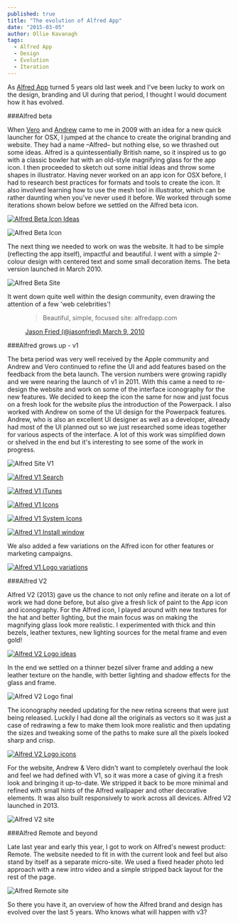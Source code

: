 ```yaml
---
published: true
title: "The evolution of Alfred App"
date: "2015-03-05"
author: Ollie Kavanagh
tags: 
  - Alfred App
  - Design
  - Evolution
  - Iteration
---
```


As [Alfred App](http://www.alfredapp.com) turned 5 years old last week and I've been lucky to work on the design, branding and UI during that period, I thought I would document how it has evolved.

###Alfred beta

When [Vero](https://twitter.com/vero) and [Andrew](https://twitter.com/preppeller) came to me in 2009 with an idea for a new quick launcher for OSX, I jumped at the chance to create the original branding and website. They had a name –Alfred– but nothing else, so we thrashed out some ideas. Alfred is a quintessentially British name, so it inspired us to go with a classic bowler hat with an old-style magnifying glass for the app icon. I then proceeded to sketch out some initial ideas and throw some shapes in illustrator. Having never worked on an app icon for OSX before, I had to research best practices for formats and tools to create the icon. It also involved learning how to use the mesh tool in illustrator, which can be rather daunting when you've never used it before. We worked through some iterations shown below before we settled on the Alfred beta icon.

<a href="https://dl.dropboxusercontent.com/u/728469/capra-blog-posts/alfred-icon-ideas.jpg" data-simplbox><img src="https://dl.dropboxusercontent.com/u/728469/capra-blog-posts/alfred-icon-ideas.jpg" alt="Alfred Beta Icon Ideas"></a>

<img src="https://dl.dropboxusercontent.com/u/728469/capra-blog-posts/alfred-icon-beta.jpg" alt="Alfred Beta Icon">

The next thing we needed to work on was the website. It had to be simple (reflecting the app itself), impactful and beautiful. I went with a simple 2-colour design with centered text and some small decoration items.  The beta version launched in March 2010.

<img src="https://dl.dropboxusercontent.com/u/728469/capra-blog-posts/alfred-beta-site.jpg" alt="Alfred Beta Site">

It went down quite well within the design community, even drawing the attention of a few 'web celebrities'!

<figure class="client-blockquote">
  <blockquote>
    <p>Beautiful, simple, focused site: alfredapp.com</p>
  </blockquote>
  <figcaption><a href="https://twitter.com/jasonfried/status/10207292828">Jason Fried (@jasonfried) March 9, 2010</a></figcaption>
</figure>

###Alfred grows up - v1

The beta period was very well received by the Apple community and Andrew and Vero continued to refine the UI and add features based on the feedback from the beta launch. The version numbers were growing rapidly and we were nearing the launch of v1 in 2011. With this came a need to re-design the website and work on some of the interface iconography for the new features. We decided to keep the icon the same for now and just focus on a fresh look for the website plus the introduction of the Powerpack. I also worked with Andrew on some of the UI design for the Powerpack features. Andrew, who is also an excellent UI designer as well as a developer, already had most of the UI planned out so we just researched some ideas together for various aspects of the interface. A lot of this work was simplified down or shelved in the end but it's interesting to see some of the work in progress.

<img src="https://dl.dropboxusercontent.com/u/728469/capra-blog-posts/alfred-v1-site.jpg" alt="Alfred Site V1">

<a href="https://dl.dropboxusercontent.com/u/728469/capra-blog-posts/app-improvements-search.jpg" data-simplbox><img src="https://dl.dropboxusercontent.com/u/728469/capra-blog-posts/app-improvements-search.jpg" alt="Alfred V1 Search"></a>

<a href="https://dl.dropboxusercontent.com/u/728469/capra-blog-posts/app-improvements-itunes.jpg" data-simplbox><img src="https://dl.dropboxusercontent.com/u/728469/capra-blog-posts/app-improvements-itunes.jpg" alt="Alfred V1 iTunes"></a>

<a href="https://dl.dropboxusercontent.com/u/728469/capra-blog-posts/alfred-v1-icons.jpg" data-simplbox><img src="https://dl.dropboxusercontent.com/u/728469/capra-blog-posts/alfred-v1-icons.jpg" alt="Alfred V1 Icons"></a>

<a href="https://dl.dropboxusercontent.com/u/728469/capra-blog-posts/alfred-v1-system-icons.jpg" data-simplbox><img src="https://dl.dropboxusercontent.com/u/728469/capra-blog-posts/alfred-v1-system-icons.jpg" alt="Alfred V1 System Icons"></a>

<a href="https://dl.dropboxusercontent.com/u/728469/capra-blog-posts/install-window.jpg" data-simplbox><img src="https://dl.dropboxusercontent.com/u/728469/capra-blog-posts/install-window.jpg" alt="Alfred V1 Install window"></a>

We also added a few variations on the Alfred icon for other features or marketing campaigns.

<a href="https://dl.dropboxusercontent.com/u/728469/capra-blog-posts/alfred-v1-logo-variations.jpg" data-simplbox><img src="https://dl.dropboxusercontent.com/u/728469/capra-blog-posts/alfred-v1-logo-variations.jpg" alt="Alfred V1 Logo variations"></a>

###Alfred V2

Alfred V2 (2013) gave us the chance to not only refine and iterate on a lot of work we had done before, but also give a fresh lick of paint to the App icon and iconography. For the Alfred icon, I played around with new textures for the hat and better lighting, but the main focus was on making the magnifying glass look more realistic. I experimented with thick and thin bezels, leather textures, new lighting sources for the metal frame and even gold!

<a href="https://dl.dropboxusercontent.com/u/728469/capra-blog-posts/alfred-v2-logo-ideas.jpg" data-simplbox><img src="https://dl.dropboxusercontent.com/u/728469/capra-blog-posts/alfred-v2-logo-ideas.jpg" alt="Alfred V2 Logo ideas"></a>

In the end we settled on a thinner bezel silver frame and adding a new leather texture on the handle, with better lighting and shadow effects for the glass and frame. 

<img src="https://dl.dropboxusercontent.com/u/728469/capra-blog-posts/alfred-v2-logo-final.jpg" alt="Alfred V2 Logo final">

The iconography needed updating for the new retina screens that were just being released. Luckily I had done all the originals as vectors so it was just a case of redrawing a few to make them look more realistic and then updating the sizes and tweaking some of the paths to make sure all the pixels looked sharp and crisp.

<a href="https://dl.dropboxusercontent.com/u/728469/capra-blog-posts/alfred-v2-icons.jpg" data-simplbox><img src="https://dl.dropboxusercontent.com/u/728469/capra-blog-posts/alfred-v2-icons.jpg" alt="Alfred V2 Logo icons"></a>

For the website, Andrew & Vero didn't want to completely overhaul the look and feel we had defined with V1, so it was more a case of giving it a fresh look and bringing it up-to-date. We stripped it back to be more minimal and refined with small hints of the Alfred wallpaper and other decorative elements. It was also built responsively to work across all devices. Alfred V2 launched in 2013.

<img src="https://dl.dropboxusercontent.com/u/728469/capra-blog-posts/alfred-v2-site.jpg" alt="Alfred V2 site">

###Alfred Remote and beyond

Late last year and early this year, I got to work on Alfred's newest product: Remote. The website needed to fit in with the current look and feel but also stand by itself as a separate micro-site. We used a fixed header photo led approach with a new intro video and a simple stripped back layout for the rest of the page.

<img src="https://dl.dropboxusercontent.com/u/728469/capra-blog-posts/alfred-remote-site.jpg" alt="Alfred Remote site">

So there you have it, an overview of how the Alfred brand and design has evolved over the last 5 years. Who knows what will happen with v3?
